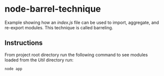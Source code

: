 # node-barrel-technique

Example showing how an *index.js* file can be used to import,
aggregate, and re-export modules.  This technique is called
barreling.

## Instructions

From project root directory run the following command to
see modules loaded from the *Util* directory run:

```
node app
```
